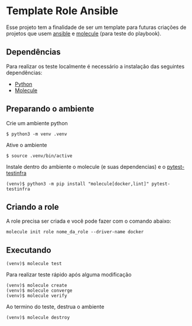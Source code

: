 # Template Role Ansible

Esse projeto tem a finalidade de ser um template para futuras criações de projetos que usem [ansible](https://docs.ansible.com/) e [molecule](https://molecule.readthedocs.io/en/latest/) (para teste do playbook).

## Dependências
Para realizar os teste localmente é necessário a instalação das seguintes dependências:

* [Python](https://www.python.org/downloads/)
* [Molecule](https://molecule.readthedocs.io/en/latest/installation.html)

## Preparando o ambiente

Crie um ambiente python

    $ python3 -m venv .venv

Ative o ambiente

    $ source .venv/bin/active

Instale dentro do ambiente o molecule (e suas dependencias) e o [pytest-testinfra](https://testinfra.readthedocs.io/en/latest/)

    (venv)$ python3 -m pip install "molecule[docker,lint]" pytest-testinfra

## Criando a role

A role precisa ser criada e você pode fazer com o comando abaixo:

```
molecule init role nome_da_role --driver-name docker
```

## Executando

    (venv)$ molecule test

Para realizar teste rápido após alguma modificação

    (venv)$ molecule create
    (venv)$ molecule converge
    (venv)$ molecule verify

Ao termino do teste, destrua o ambiente

    (venv)$ molecule destroy
